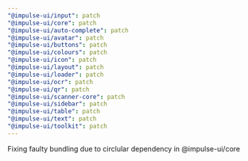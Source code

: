 ```yaml
---
"@impulse-ui/input": patch
"@impulse-ui/core": patch
"@impulse-ui/auto-complete": patch
"@impulse-ui/avatar": patch
"@impulse-ui/buttons": patch
"@impulse-ui/colours": patch
"@impulse-ui/icon": patch
"@impulse-ui/layout": patch
"@impulse-ui/loader": patch
"@impulse-ui/ocr": patch
"@impulse-ui/qr": patch
"@impulse-ui/scanner-core": patch
"@impulse-ui/sidebar": patch
"@impulse-ui/table": patch
"@impulse-ui/text": patch
"@impulse-ui/toolkit": patch
---
```


Fixing faulty bundling due to circlular dependency in @impulse-ui/core
